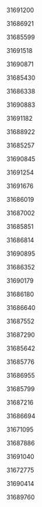 31691200

31686921

31685599

31691518

31690871

31685430

31686338

31690883

31691182

31688922

31685257

31690845

31691254

31691676

31686019

31687002

31685851

31686814

31690895

31686352

31690179

31686180

31686640

31687552

31687290

31685642

31685776

31686955

31685799

31687216

31686694

31671095

31687886

31691040

31672775

31690414

31689760

